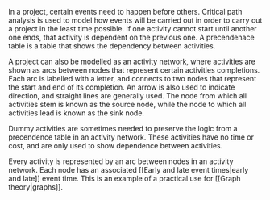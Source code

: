 In a project, certain events need to happen before others. Critical path analysis is used to model how events will be carried out in order to carry out a project in the least time possible. If one activity cannot start until another one ends, that activity is dependent on the previous one. A precendenace table is a table that shows the dependency between activities.

A project can also be modelled as an activity network, where activities are shown as arcs between nodes that represent certain activities completions. Each arc is labelled with a letter, and connects to two nodes that represent the start and end of its completion. An arrow is also used to indicate direction, and straight lines are generally used. The node from which all activities stem is known as the source node, while the node to which all activities lead is known as the sink node.

Dummy activities are sometimes needed to preserve the logic from a precendence table in an activity network. These activities have no time or cost, and are only used to show dependence between activities.

Every activity is represented by an arc between nodes in an activity network. Each node has an associated [[Early and late event times|early and late]] event time. This is an example of a practical use for [[Graph theory|graphs]].